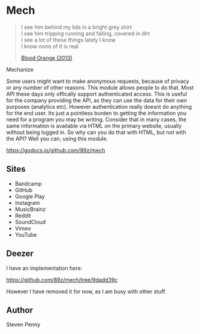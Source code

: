 # Mech

> I see him behind my lids in a bright grey shirt\
> I see him tripping running and falling, covered in dirt\
> I see a lot of these things lately I know\
> I know none of it is real
>
> [Blood Orange (2013)](//youtube.com/watch?v=yP9JsIhHxSg)

Mechanize

Some users might want to make anonymous requests, because of privacy or any
number of other reasons. This module allows people to do that. Most API these
days only offically support authenticated access. This is useful for the
company providing the API, as they can use the data for their own purposes
(analytics etc). However authentication really doesnt do anything for the end
user. Its just a pointless burden to getting the information you need for a
program you may be writing. Consider that in many cases, the same information
is available via HTML on the primary website, usually without being logged in.
So why can you do that with HTML, but not with the API? Well you can, using this
module.

https://godocs.io/github.com/89z/mech

## Sites

- Bandcamp
- GitHub
- Google Play
- Instagram
- MusicBrainz
- Reddit
- SoundCloud
- Vimeo
- YouTube

## Deezer

I have an implementation here:

https://github.com/89z/mech/tree/9dadd39c

However I have removed it for now, as I am busy with other stuff.

## Author

Steven Penny
